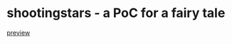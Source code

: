 # shootingstars - a PoC for a fairy tale
[preview](http://htmlpreview.github.com/?https://github.com/zerogvt/shootingstars/blob/master/index.html)
